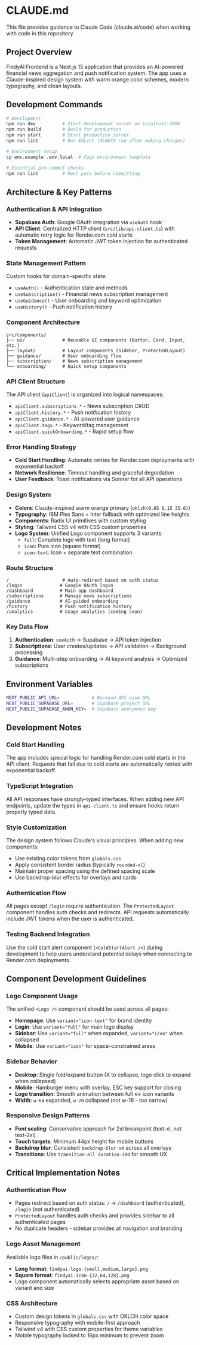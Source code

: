 # CLAUDE.md

This file provides guidance to Claude Code (claude.ai/code) when working with code in this repository.

## Project Overview

FindyAI Frontend is a Next.js 15 application that provides an AI-powered financial news aggregation and push notification system. The app uses a Claude-inspired design system with warm orange color schemes, modern typography, and clean layouts.

## Development Commands

```bash
# Development
npm run dev          # Start development server on localhost:3000
npm run build        # Build for production
npm run start        # Start production server
npm run lint         # Run ESLint (ALWAYS run after making changes)

# Environment setup
cp env.example .env.local  # Copy environment template

# Essential pre-commit checks
npm run lint         # Must pass before committing
```

## Architecture & Key Patterns

### Authentication & API Integration
- **Supabase Auth**: Google OAuth integration via `useAuth` hook
- **API Client**: Centralized HTTP client (`src/lib/api-client.ts`) with automatic retry logic for Render.com cold starts
- **Token Management**: Automatic JWT token injection for authenticated requests

### State Management Pattern
Custom hooks for domain-specific state:
- `useAuth()` - Authentication state and methods
- `useSubscription()` - Financial news subscription management
- `useGuidance()` - User onboarding and keyword optimization
- `useHistory()` - Push notification history

### Component Architecture
```
src/components/
├── ui/              # Reusable UI components (Button, Card, Input, etc.)
├── layout/          # Layout components (Sidebar, ProtectedLayout)
├── guidance/        # User onboarding flow
├── subscription/    # News subscription management
└── onboarding/      # Quick setup components
```

### API Client Structure
The API client (`apiClient`) is organized into logical namespaces:
- `apiClient.subscriptions.*` - News subscription CRUD
- `apiClient.history.*` - Push notification history
- `apiClient.guidance.*` - AI-powered user guidance
- `apiClient.tags.*` - Keyword/tag management
- `apiClient.quickOnboarding.*` - Rapid setup flow

### Error Handling Strategy
- **Cold Start Handling**: Automatic retries for Render.com deployments with exponential backoff
- **Network Resilience**: Timeout handling and graceful degradation
- **User Feedback**: Toast notifications via Sonner for all API operations

### Design System
- **Colors**: Claude-inspired warm orange primary (`oklch(0.65 0.15 35.6)`)
- **Typography**: IBM Plex Sans + Inter fallback with optimized line heights
- **Components**: Radix UI primitives with custom styling
- **Styling**: Tailwind CSS v4 with CSS custom properties
- **Logo System**: Unified Logo component supports 3 variants:
  - `full`: Complete logo with text (long format)
  - `icon`: Pure icon (square format) 
  - `icon-text`: Icon + separate text combination

### Route Structure
```
/                    # Auto-redirect based on auth status
/login              # Google OAuth login
/dashboard          # Main app dashboard
/subscriptions      # Manage news subscriptions
/guidance           # AI-guided onboarding
/history            # Push notification history
/analytics          # Usage analytics (coming soon)
```

### Key Data Flow
1. **Authentication**: `useAuth` → Supabase → API token injection
2. **Subscriptions**: User creates/updates → API validation → Background processing
3. **Guidance**: Multi-step onboarding → AI keyword analysis → Optimized subscriptions

## Environment Variables
```bash
NEXT_PUBLIC_API_URL=            # Backend API base URL
NEXT_PUBLIC_SUPABASE_URL=       # Supabase project URL  
NEXT_PUBLIC_SUPABASE_ANON_KEY=  # Supabase anonymous key
```

## Development Notes

### Cold Start Handling
The app includes special logic for handling Render.com cold starts in the API client. Requests that fail due to cold starts are automatically retried with exponential backoff.

### TypeScript Integration
All API responses have strongly-typed interfaces. When adding new API endpoints, update the types in `api-client.ts` and ensure hooks return properly typed data.

### Style Customization
The design system follows Claude's visual principles. When adding new components:
- Use existing color tokens from `globals.css`
- Apply consistent border radius (typically `rounded-xl`)
- Maintain proper spacing using the defined spacing scale
- Use backdrop-blur effects for overlays and cards

### Authentication Flow
All pages except `/login` require authentication. The `ProtectedLayout` component handles auth checks and redirects. API requests automatically include JWT tokens when the user is authenticated.

### Testing Backend Integration
Use the cold start alert component (`<ColdStartAlert />`) during development to help users understand potential delays when connecting to Render.com deployments.

## Component Development Guidelines

### Logo Component Usage
The unified `<Logo />` component should be used across all pages:
- **Homepage**: Use `variant="icon-text"` for brand identity
- **Login**: Use `variant="full"` for main logo display  
- **Sidebar**: Use `variant="full"` when expanded, `variant="icon"` when collapsed
- **Mobile**: Use `variant="icon"` for space-constrained areas

### Sidebar Behavior
- **Desktop**: Single fold/expand button (X to collapse, logo click to expand when collapsed)
- **Mobile**: Hamburger menu with overlay, ESC key support for closing
- **Logo transition**: Smooth animation between full ↔ icon variants
- **Width**: `w-64` expanded, `w-20` collapsed (not w-16 - too narrow)

### Responsive Design Patterns  
- **Font scaling**: Conservative approach for 2xl breakpoint (text-xl, not text-2xl)
- **Touch targets**: Minimum 44px height for mobile buttons
- **Backdrop blur**: Consistent `backdrop-blur-sm` across all overlays
- **Transitions**: Use `transition-all duration-300` for smooth UX

## Critical Implementation Notes

### Authentication Flow
- Pages redirect based on auth status: `/` → `/dashboard` (authenticated), `/login` (not authenticated)
- `ProtectedLayout` handles auth checks and provides sidebar to all authenticated pages
- No duplicate headers - sidebar provides all navigation and branding

### Logo Asset Management
Available logo files in `/public/logos/`:
- **Long format**: `findyai-logo-{small,medium,large}.png`
- **Square format**: `findyai-icon-{32,64,128}.png`
- Logo component automatically selects appropriate asset based on variant and size

### CSS Architecture
- Custom design tokens in `globals.css` with OKLCH color space
- Responsive typography with mobile-first approach
- Tailwind v4 with CSS custom properties for theme variables
- Mobile typography locked to 16px minimum to prevent zoom